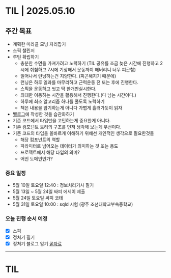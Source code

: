 # TIL | 2025.05.10

## 주간 목표

-   계획한 미라클 모닝 자리잡기
-   스픽 챌린저
-   루틴 확립하기
    -   충분한 수면을 가져가려고 노력하기 (TIL 공유를 조금 늦은 시간에 진행하고 2시에 취침하고 7시에 기상해서 운동까지 해버리니 너무 피곤함)
    -   일어나서 런닝하는건 지양한다. (피곤해지기 때문에)
    -   런닝은 하루 일과를 마무리하고 근력운동 전 또는 후에 진행한다.
    -   스픽을 운동하고 씻고 딱 한개만실시한다.
    -   최대한 이동하는 시간을 활용해서 진행한다.(다 남는 시간이다.)
    -   하루에 최소 알고리즘 하나를 풀도록 노력하기
    -   책은 내용을 암기하는게 아니다 가볍게 흘러가듯이 읽자
-   [벨로그](https://velog.io/@pigpgw/%EB%82%98%EC%9D%98-%EA%B0%9C%EB%B0%9C-%EC%84%B1%EC%9E%A5-%EC%A0%84%EB%9E%B5-%EC%83%9D%EA%B0%81%ED%95%98%EB%8A%94-%EA%B0%9C%EB%B0%9C%EC%9E%90%EB%A1%9C-%EB%82%98%EC%95%84%EA%B0%80%EA%B8%B0)에 작성한 것들 습관화하기
-   기존 코드에서 타입만을 고민하는게 중요한게 아니다.
-   기존 컴포넌트 트리의 구조를 먼저 생각해 보는게 우선이다.
-   기존 코드의 타입을 올바르게 이해하기 위해선 개인적인 생각으로 필요한것들
    -   해당 컴포넌트의 역할
    -   파라미터로 넘어오는 데이터가 의미하는 것 또는 용도
    -   프로젝트에서 해당 타입의 의미?
    -   어떤 도메인인가?

### 중요 일정

-   5월 10일 토요일 12:40 : 정보처리기사 필기
-   5월 13일 ~ 5월 24일 싸피 에세이 제출
-   5월 24일 토요일 싸피 코테
-   5월 31일 토요일 10:00 : sqld 시험 (광주 조선대학교부속중학교)

### 오늘 진행 순서 예정

-   [x] 스픽
-   [x] 정처기 필기
-   [x] 정처기 블로그 암기 [꿑자료](https://simuing.tistory.com/category/IT%20License/%EC%A0%95%EC%B2%98%EA%B8%B0%ED%95%84%EA%B8%B0-1%EA%B3%BC%EB%AA%A9)

---

# TIL
